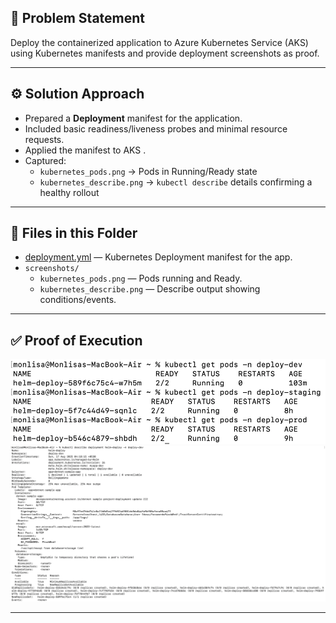 ## 📌 Problem Statement
Deploy the containerized application to Azure Kubernetes Service (AKS) using Kubernetes manifests and provide deployment screenshots as proof.

---

## ⚙️ Solution Approach
- Prepared a **Deployment** manifest for the application.
- Included basic readiness/liveness probes and minimal resource requests.
- Applied the manifest to AKS .
- Captured:
  - `kubernetes_pods.png` → Pods in Running/Ready state
  - `kubernetes_describe.png` → `kubectl describe` details confirming a healthy rollout

---

## 📂 Files in this Folder
- [deployment.yml](../../dotnet-sample-project/helmchart/templates/deployment.yml) — Kubernetes Deployment manifest for the app.
- `screenshots/`
  - `kubernetes_pods.png` — Pods running and Ready.
  - `kubernetes_describe.png` — Describe output showing conditions/events.

---

## ✅ Proof of Execution
![Pods](screenshots/kubernetes_pods.png)  
![Describe](screenshots/kubernetes_describe.png)

---

